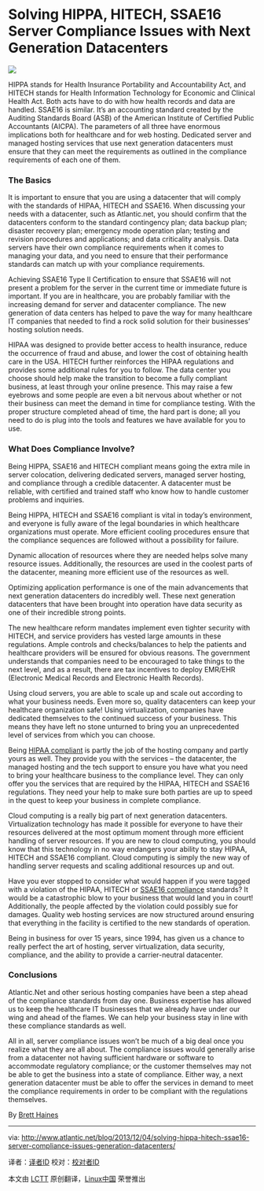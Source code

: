 Solving HIPPA, HITECH, SSAE16 Server Compliance Issues with Next Generation Datacenters
================================================================================
![](http://www.atlantic.net/wp-content/uploads/2013/12/next-generation-datacenter.jpg)

HIPPA stands for Health Insurance Portability and Accountability Act, and HITECH stands for Health Information Technology for Economic and Clinical Health Act. Both acts have to do with how health records and data are handled. SSAE16 is similar. It’s an accounting standard created by the Auditing Standards Board (ASB) of the American Institute of Certified Public Accountants (AICPA). The parameters of all three have enormous implications both for healthcare and for web hosting. Dedicated server and managed hosting services that use next generation datacenters must ensure that they can meet the requirements as outlined in the compliance requirements of each one of them.

### The Basics ###

It is important to ensure that you are using a datacenter that will comply with the standards of HIPAA, HITECH and SSAE16. When discussing your needs with a datacenter, such as Atlantic.net, you should confirm that the datacenters conform to the standard contingency plan; data backup plan; disaster recovery plan; emergency mode operation plan; testing and revision procedures and applications; and data criticality analysis. Data servers have their own compliance requirements when it comes to managing your data, and you need to ensure that their performance standards can match up with your compliance requirements.

Achieving SSAE16 Type II Certification to ensure that SSAE16 will not present a problem for the server in the current time or immediate future is important. If you are in healthcare, you are probably familiar with the increasing demand for server and datacenter compliance. The new generation of data centers has helped to pave the way for many healthcare IT companies that needed to find a rock solid solution for their businesses’ hosting solution needs.

HIPAA was designed to provide better access to health insurance, reduce the occurrence of fraud and abuse, and lower the cost of obtaining health care in the USA. HITECH further reinforces the HIPAA regulations and provides some additional rules for you to follow. The data center you choose should help make the transition to become a fully compliant business, at least through your online presence. This may raise a few eyebrows and some people are even a bit nervous about whether or not their business can meet the demand in time for compliance testing. With the proper structure completed ahead of time, the hard part is done; all you need to do is plug into the tools and features we have available for you to use.

### What Does Compliance Involve? ###

Being HIPPA, SSAE16 and HITECH compliant means going the extra mile in server colocation, delivering dedicated servers, managed server hosting, and compliance through a credible datacenter. A datacenter must be reliable, with certified and trained staff who know how to handle customer problems and inquiries.

Being HIPPA, HITECH and SSAE16 compliant is vital in today’s environment, and everyone is fully aware of the legal boundaries in which healthcare organizations must operate. More efficient cooling procedures ensure that the compliance sequences are followed without a possibility for failure.

Dynamic allocation of resources where they are needed helps solve many resource issues. Additionally, the resources are used in the coolest parts of the datacenter, meaning more efficient use of the resources as well.

Optimizing application performance is one of the main advancements that next generation datacenters do incredibly well. These next generation datacenters that have been brought into operation have data security as one of their incredible strong points.

The new healthcare reform mandates implement even tighter security with HITECH, and service providers has vested large amounts in these regulations. Ample controls and checks/balances to help the patients and healthcare providers will be ensured for obvious reasons. The government understands that companies need to be encouraged to take things to the next level, and as a result, there are tax incentives to deploy EMR/EHR (Electronic Medical Records and Electronic Health Records).

Using cloud servers, you are able to scale up and scale out according to what your business needs. Even more so, quality datacenters can keep your healthcare organization safe! Using virtualization, companies have dedicated themselves to the continued success of your business. This means they have left no stone unturned to bring you an unprecedented level of services from which you can choose.

Being [HIPAA compliant][1] is partly the job of the hosting company and partly yours as well. They provide you with the services – the datacenter, the managed hosting and the tech support to ensure you have what you need to bring your healthcare business to the compliance level. They can only offer you the services that are required by the HIPAA, HITECH and SSAE16 regulations. They need your help to make sure both parties are up to speed in the quest to keep your business in complete compliance.

Cloud computing is a really big part of next generation datacenters. Virtualization technology has made it possible for everyone to have their resources delivered at the most optimum moment through more efficient handling of server resources. If you are new to cloud computing, you should know that this technology in no way endangers your ability to stay HIPAA, HITECH and SSAE16 compliant. Cloud computing is simply the new way of handling server requests and scaling additional resources up and out.

Have you ever stopped to consider what would happen if you were tagged with a violation of the HIPAA, HITECH or [SSAE16 compliance][2] standards? It would be a catastrophic blow to your business that would land you in court! Additionally, the people affected by the violation could possibly sue for damages. Quality web hosting services are now structured around ensuring that everything in the facility is certified to the new standards of operation.

Being in business for over 15 years, since 1994, has given us a chance to really perfect the art of hosting, server virtualization, data security, compliance, and the ability to provide a carrier-neutral datacenter.

### Conclusions ###

Atlantic.Net and other serious hosting companies have been a step ahead of the compliance standards from day one. Business expertise has allowed us to keep the healthcare IT businesses that we already have under our wing and ahead of the flames. We can help your business stay in line with these compliance standards as well.

All in all, server compliance issues won’t be much of a big deal once you realize what they are all about. The compliance issues would generally arise from a datacenter not having sufficient hardware or software to accommodate regulatory compliance; or the customer themselves may not be able to get the business into a state of compliance. Either way, a next generation datacenter must be able to offer the services in demand to meet the compliance requirements in order to be compliant with the regulations themselves.

By [Brett Haines][3]

--------------------------------------------------------------------------------

via: http://www.atlantic.net/blog/2013/12/04/solving-hippa-hitech-ssae16-server-compliance-issues-generation-datacenters/

译者：[译者ID](https://github.com/译者ID) 校对：[校对者ID](https://github.com/校对者ID)

本文由 [LCTT](https://github.com/LCTT/TranslateProject) 原创翻译，[Linux中国](http://linux.cn/) 荣誉推出

[1]:http://www.atlantic.net/hipaa-compliant-hosting/
[2]:http://www.atlantic.net/ssae-16-type-2-compliant/
[3]:https://plus.google.com/u/0/100137311390909550920?rel=author

